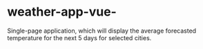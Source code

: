 # weather-app-vue-
Single-page application, which will display the average forecasted temperature for the next 5 days for selected cities.
